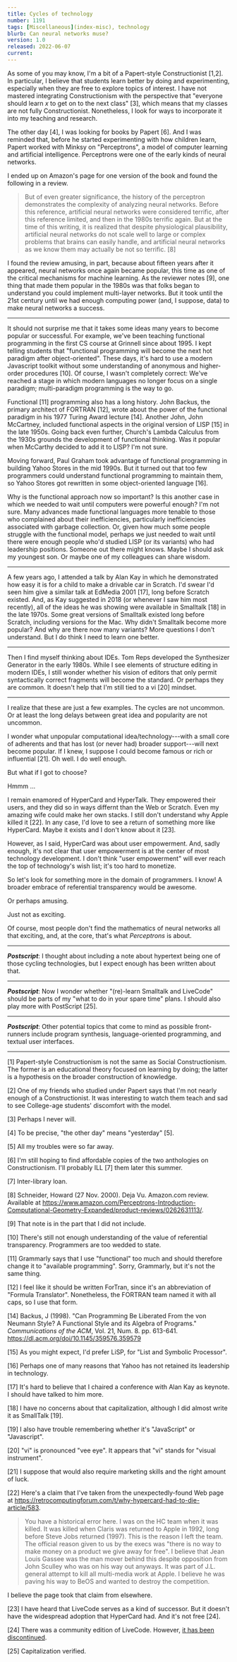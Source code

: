 ```yaml
---
title: Cycles of technology
number: 1191
tags: [Miscellaneous](index-misc), technology
blurb: Can neural networks muse?
version: 1.0
released: 2022-06-07
current: 
---
```

As some of you may know, I'm a bit of a Papert-style Constructionist
[1,2].  In particular, I believe that students learn better by doing
and experimenting, especially when they are free to explore topics
of interest.  I have not mastered integrating Constructionism with
the perspective that "everyone should learn _x_ to get on to the
next class" [3], which means that my classes are not fully Constructionist.
Nonetheless, I look for ways to incorporate it into my teaching and
research.

The other day [4], I was looking for books by Papert [6].  And I
was reminded that, before he started experimenting with how children
learn, Papert worked with Minksy on "Perceptrons", a model of
computer learning and artificial intelligence.  Perceptrons were one
of the early  kinds of neural networks.

I ended up on Amazon's page for one version of the book and found
the following in a review.

> But of even greater significance, the history of the perceptron demonstrates the complexity of analyzing neural networks. Before this reference, artificial neural networks were considered terrific, after this reference limited, and then in the 1980s terrific again. But at the time of this writing, it is realized that despite physiological plausibility, artificial neural networks do not scale well to large or complex problems that brains can easily handle, and artificial neural networks as we know them may actually be not so terrific. [8]

I found the review amusing, in part, because about fifteen years
after it appeared, neural networks once again became popular, this
time as one of the critical mechanisms for machine learning.  As the
reviewer notes [9], one thing that made them popular in the 1980s
was that folks began to understand you could implement multi-layer
networks.  But it took until the 21st century until we had enough
computing power (and, I suppose, data) to make neural networks a
success.

---

It should not surprise me that it takes some ideas many years to
become popular or successful.  For example, we've been teaching
functional programming in the first CS course at Grinnell since
about 1995.  I kept telling students that "functional programming
will become the next hot paradigm after object-oriented".  These
days, it's hard to use a modern Javascript toolkit without some
understanding of anonymous and higher-order procedures [10].  Of
course, I wasn't completely correct: We've reached a stage in which
modern languages no longer focus on a single paradigm; multi-paradigm
programming is the way to go.

Functional [11] programming also has a long history.  John Backus,
the primary architect of FORTRAN [12], wrote about the power of the
functional paradigm in his 1977 Turing Award lecture [14].  Another
John, John McCartney, included functional aspects in the original
version of LISP [15] in the late 1950s.  Going back even further,
Church's Lambda Calculus from the 1930s grounds the development of
functional thinking.  Was it popular when McCarthy decided to add
it to LISP?  I'm not sure.

Moving forward, Paul Graham took advantage of functional programming
in building Yahoo Stores in the mid 1990s.  But it turned out that
too few programmers could understand functional programming to
maintain them, so Yahoo Stores got rewritten in some object-oriented
language [16].

Why is the functional approach now so important?  Is this another
case in which we needed to wait until computers were powerful enough?
I'm not sure.  Many advances made functional languages more tenable
to those who complained about their inefficiencies, particularly
inefficiencies associated with garbage collection.  Or, given how
much some people struggle with the functional model, perhaps we
just needed to wait until there were enough people who'd studied
LISP (or its variants) who had leadership positions.  Someone out
there might knows.  Maybe I should ask my youngest son.  Or maybe
one of my colleagues can share wisdom.

---

A few years ago, I attended a talk by Alan Kay in which he demonstrated
how easy it is for a child to make a drivable car in Scratch.  I'd
swear I'd seen him give a similar talk at EdMedia 2001 [17], long
before Scratch existed.  And, as Kay suggested in 2018 (or whenever
I saw him most recently), all of the ideas he was showing were
available in Smalltalk [18] in the late 1970s.  Some great versions
of Smalltalk existed long before Scratch, including versions for
the Mac.  Why didn't Smalltalk become more popular?  And why are
there now many variants?  More questions I don't understand.  But
I do think I need to learn one better.

---

Then I find myself thinking about IDEs.  Tom Reps developed the
Synthesizer Generator in the early 1980s. While I see elements of
structure editing in modern IDEs, I still wonder whether his vision
of editors that only permit syntactically correct fragments will
become the standard.  Or perhaps they are common.  It doesn't help
that I'm still tied to a vi [20] mindset.

---

I realize that these are just a few examples.  The cycles are not
uncommon.  Or at least the long delays between great idea and
popularity are not uncommon.

I wonder what unpopular computational idea/technology---with a small
core of adherents and that has lost (or never had) broader
support---will next become popular.  If I knew, I suppose I could
become famous or rich or influential [21].  Oh well.  I do well
enough.

But what if I got to choose?

Hmmm ...

I remain enamored of HyperCard and HyperTalk.  They empowered
their users, and they did so in ways differnt than the Web or
Scratch.  Even my amazing wife could make her own stacks.  I still
don't understand why Apple killed it [22].  In any case, I'd love
to see a return of something more like HyperCard.  Maybe it exists
and I don't know about it [23].

However, as I said, HyperCard was about user empowerment.  And,
sadly enough, it's not clear that user empowerment is at the center
of most technology development.  I don't think "user empowerment"
will ever reach the top of technology's wish list; it's too hard
to monetize.

So let's look for something more in the domain of programmers.  I
know!  A broader embrace of referential transparency would be
awesome.

Or perhaps amusing.

Just not as exciting.

Of course, most people don't find the mathematics of neural networks
all that exciting, and, at the core, that's what _Perceptrons_ is
about.

---

**_Postscript_**: I thought about including a note about hypertext
being one of those cycling technologies, but I expect enough has
been written about that.

---

**_Postscript_**: Now I wonder whether "(re)-learn Smalltalk and
LiveCode" should be parts of my "what to do in your spare time"
plans.  I should also play more with PostScript [25].

---

**_Postscript_**: Other potential topics that come to mind as
possible front-runners include program synthesis, language-oriented
programming, and textual user interfaces.

---

[1] Papert-style Constructionism is not the same as Social Constructionism.
The former is an educational theory focused on learning by doing; the
latter is a hypothesis on the broader construction of knowledge.

[2] One of my friends who studied under Papert says that I'm not nearly
enough of a Constructionist.  It was interesting to watch them teach and
sad to see College-age students' discomfort with the model.

[3] Perhaps I never will.

[4] To be precise, "the other day" means "yesterday" [5].

[5] All my troubles were so far away.

[6] I'm still hoping to find affordable copies of the two anthologies
on Constructionism.  I'll probably ILL [7] them later this summer.

[7] Inter-library loan.

[8] Schneider, Howard (27 Nov. 2000).  Deja Vu.  Amazon.com review.
Available at <https://www.amazon.com/Perceptrons-Introduction-Computational-Geometry-Expanded/product-reviews/0262631113/>.

[9] That note is in the part that I did not include.

[10] There's still not enough understanding of the value of referential
transparency.  Programmers are too wedded to state.

[11] Grammarly says that I use "functional" too much and should
therefore change it to "available programming".  Sorry, Grammarly,
but it's not the same thing.

[12] I feel like it should be written ForTran, since it's an
abbreviation of "Formula Translator".  Nonetheless, the FORTRAN
team named it with all caps, so I use that form.

[14] Backus, J (1998). "Can Programming Be Liberated From the von Neumann Style? A Functional Style and its Algebra of Programs."  _Communications of the ACM_, Vol. 21, Num. 8. pp. 613-641.  <https://dl.acm.org/doi/10.1145/359576.359579>

[15] As you might expect, I'd prefer LiSP, for "List and Symbolic Processor".

[16] Perhaps one of many reasons that Yahoo has not retained its leadership
in technology.

[17] It's hard to believe that I chaired a conference with Alan Kay as
keynote.  I should have talked to him more.

[18] I have no concerns about that capitalization, although I did almost
write it as SmallTalk [19].

[19] I also have trouble remembering whether it's "JavaScript" or
"Javascript".

[20] "vi" is pronounced "vee eye".  It appears that "vi" stands for
"visual instrument".  

[21] I suppose that would also require marketing skills and the right
amount of luck.

[22] Here's a claim that I've taken from the unexpectedly-found Web page at <https://retrocomputingforum.com/t/why-hypercard-had-to-die-article/583>.

> You have a historical error here. I was on the HC team when it
was killed. It was killed when Claris was returned to Apple in 1992,
long before Steve Jobs returned (1997). This is the reason I left
the team. The official reason given to us by the execs was "there
is no way to make money on a product we give away for free". I
believe that Jean Louis Gassee was the man mover behind this despite
opposition from John Sculley who was on his way out anyways. It was
part of J.L. general attempt to kill all multi-media work at Apple.
I believe he was paving his way to BeOS and wanted to destroy the
competition.

I believe the page took that claim from elsewhere.

[23] I have heard that LiveCode serves as a kind of successor.  But
it doesn't have the widespread adoption that HyperCard had.  And it's
not free [24].

[24] There was a community edition of LiveCode.  However, [it has
been discontinued](https://livecode.org).

[25] Capitalization verified.
